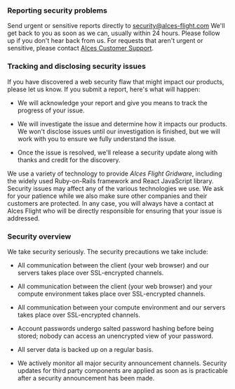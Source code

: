 ### Reporting security problems

Send urgent or sensitive reports directly to
[security@alces-flight.com](mailto:security@alces-flight.com) We'll get
back to you as soon as we can, usually within 24 hours.  Please follow up if
you don't hear back from us. For requests that aren't urgent or sensitive,
please contact  [Alces Customer Support](mailto:support@alces-flight.com).

### Tracking and disclosing security issues

If you have discovered a web security flaw that might impact our products,
please let us know.  If you submit a report, here's what will happen:

* We will acknowledge your report and give you means to track the progress of
  your issue.

* We will investigate the issue and determine how it impacts our products.  We
  won't disclose issues until our investigation is finished, but we will work
  with you to ensure we fully understand the issue.

* Once the issue is resolved, we'll release a security update along with thanks
  and credit for the discovery.

We use a variety of technology to provide _Alces Flight Gridware_, including the widely
used Ruby-on-Rails framework and React JavaScript library. Security issues may
affect any of the various technologies we use. We ask for your patience while
we also make sure other companies and their customers are protected. In any
case, you will always have a contact at Alces Flight who will be directly
responsible for ensuring that your issue is addressed.

### Security overview

We take security seriously.  The security precautions we take include:

* All communication between the client (your web browser) and our servers takes
  place over SSL-encrypted channels.

* All communication between the client (your web browser) and your compute
  environment takes place over SSL-encrypted channels.

* All communication between your compute environment and our servers takes
  place over SSL-encrypted channels.

* Account passwords undergo salted password hashing before being stored; nobody
  can access an unencrypted view of your password.

* All server data is backed up on a regular basis.

* We actively monitor all major security announcement channels.  Security
  updates for third party components are applied as soon as is practicable
  after a security announcement has been made.
